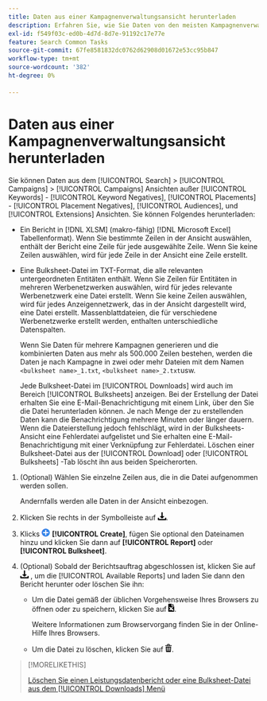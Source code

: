 ```yaml
---
title: Daten aus einer Kampagnenverwaltungsansicht herunterladen
description: Erfahren Sie, wie Sie Daten von den meisten Kampagnenverwaltungsansichten herunterladen können.
exl-id: f549f03c-ed0b-4d7d-8d7e-91192c17e77e
feature: Search Common Tasks
source-git-commit: 67fe8581832dc0762d62908d01672e53cc95b847
workflow-type: tm+mt
source-wordcount: '382'
ht-degree: 0%

---
```


# Daten aus einer Kampagnenverwaltungsansicht herunterladen

Sie können Daten aus dem [!UICONTROL Search] > [!UICONTROL Campaigns] > [!UICONTROL Campaigns] Ansichten außer [!UICONTROL Keywords] - [!UICONTROL Keyword Negatives], [!UICONTROL Placements] - [!UICONTROL Placement Negatives], [!UICONTROL Audiences], und [!UICONTROL Extensions] Ansichten. Sie können Folgendes herunterladen:

* Ein Bericht in [!DNL XLSM] (makro-fähig) [!DNL Microsoft Excel] Tabellenformat). Wenn Sie bestimmte Zeilen in der Ansicht auswählen, enthält der Bericht eine Zeile für jede ausgewählte Zeile. Wenn Sie keine Zeilen auswählen, wird für jede Zeile in der Ansicht eine Zeile erstellt.

* Eine Bulksheet-Datei im TXT-Format, die alle relevanten untergeordneten Entitäten enthält. Wenn Sie Zeilen für Entitäten in mehreren Werbenetzwerken auswählen, wird für jedes relevante Werbenetzwerk eine Datei erstellt. Wenn Sie keine Zeilen auswählen, wird für jedes Anzeigennetzwerk, das in der Ansicht dargestellt wird, eine Datei erstellt. Massenblattdateien, die für verschiedene Werbenetzwerke erstellt werden, enthalten unterschiedliche Datenspalten.

  Wenn Sie Daten für mehrere Kampagnen generieren und die kombinierten Daten aus mehr als 500.000 Zeilen bestehen, werden die Daten je nach Kampagne in zwei oder mehr Dateien mit dem Namen `<bulksheet name>_1.txt`, `<bulksheet name>_2.txt`usw.

  Jede Bulksheet-Datei im [!UICONTROL Downloads] wird auch im Bereich [!UICONTROL Bulksheets] anzeigen. Bei der Erstellung der Datei erhalten Sie eine E-Mail-Benachrichtigung mit einem Link, über den Sie die Datei herunterladen können. Je nach Menge der zu erstellenden Daten kann die Benachrichtigung mehrere Minuten oder länger dauern. Wenn die Dateierstellung jedoch fehlschlägt, wird in der Bulksheets-Ansicht eine Fehlerdatei aufgelistet und Sie erhalten eine E-Mail-Benachrichtigung mit einer Verknüpfung zur Fehlerdatei. Löschen einer Bulksheet-Datei aus der [!UICONTROL Download] oder [!UICONTROL Bulksheets] -Tab löscht ihn aus beiden Speicherorten.

1. (Optional) Wählen Sie einzelne Zeilen aus, die in die Datei aufgenommen werden sollen.

   Andernfalls werden alle Daten in der Ansicht einbezogen.

1. Klicken Sie rechts in der Symbolleiste auf ![Berichtsdownload](/help/search-social-commerce/assets/download.png "Berichtsdownload").

1. Klicks ![Erstellen](/help/search-social-commerce/assets/add.png "Erstellen") **[!UICONTROL Create]**, fügen Sie optional den Dateinamen hinzu und klicken Sie dann auf **[!UICONTROL Report]** oder **[!UICONTROL Bulksheet]**.

1. (Optional) Sobald der Berichtsauftrag abgeschlossen ist, klicken Sie auf ![Berichtsdownload](/help/search-social-commerce/assets/download.png "Berichtsdownload") , um die [!UICONTROL Available Reports] und laden Sie dann den Bericht herunter oder löschen Sie ihn:

   * Um die Datei gemäß der üblichen Vorgehensweise Ihres Browsers zu öffnen oder zu speichern, klicken Sie auf ![Tabelle herunterladen](/help/search-social-commerce/assets/download-spreadsheet.png "Tabelle herunterladen").

     Weitere Informationen zum Browservorgang finden Sie in der Online-Hilfe Ihres Browsers.

   * Um die Datei zu löschen, klicken Sie auf ![Löschen](/help/search-social-commerce/assets/delete.png "Löschen").

>[!MORELIKETHIS]
>
>[Löschen Sie einen Leistungsdatenbericht oder eine Bulksheet-Datei aus dem [!UICONTROL Downloads] Menü](/help/search-social-commerce/common-tasks/navigation-editing-selection/download-delete-data.md)
